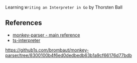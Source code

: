 Learning `Writing an Interpreter in Go` by Thorsten Ball

## References

- [monkey-parser - main reference](https://github.com/brombaut/monkey-parser)
- [ts-interpreter](https://github.com/dim-anis/ts-interpreter)

https://github1s.com/brombaut/monkey-parser/tree/8300100b4f6ed0dedbedb63b1a9cf66176d77bdb
